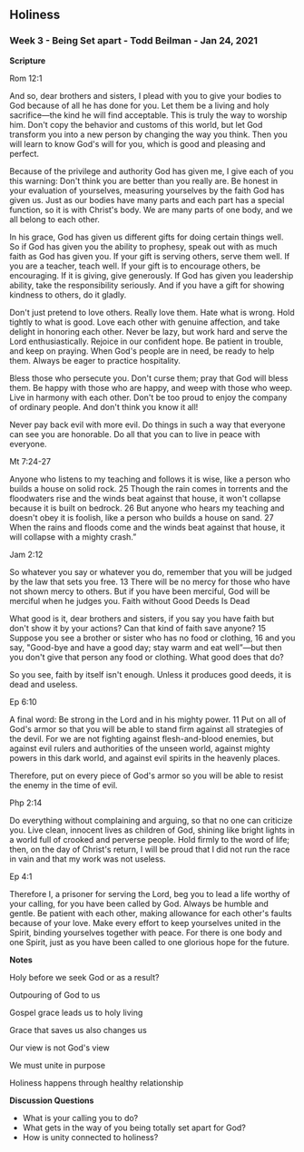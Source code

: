 ## Holiness

### Week 3 - Being Set apart - Todd Beilman  - Jan 24, 2021

**Scripture**

Rom 12:1

And so, dear brothers and sisters, I plead with you to give your bodies to God because of all he has done for you. Let them be a living and holy sacrifice—the kind he will find acceptable. This is truly the way to worship him. Don't copy the behavior and customs of this world, but let God transform you into a new person by changing the way you think. Then you will learn to know God's will for you, which is good and pleasing and perfect.

Because of the privilege and authority God has given me, I give each of you this warning: Don't think you are better than you really are. Be honest in your evaluation of yourselves, measuring yourselves by the faith God has given us. Just as our bodies have many parts and each part has a special function, so it is with Christ's body. We are many parts of one body, and we all belong to each other.

In his grace, God has given us different gifts for doing certain things well. So if God has given you the ability to prophesy, speak out with as much faith as God has given you. If your gift is serving others, serve them well. If you are a teacher, teach well. If your gift is to encourage others, be encouraging. If it is giving, give generously. If God has given you leadership ability, take the responsibility seriously. And if you have a gift for showing kindness to others, do it gladly.

Don't just pretend to love others. Really love them. Hate what is wrong. Hold tightly to what is good. Love each other with genuine affection, and take delight in honoring each other. Never be lazy, but work hard and serve the Lord enthusiastically. Rejoice in our confident hope. Be patient in trouble, and keep on praying. When God's people are in need, be ready to help them. Always be eager to practice hospitality.

Bless those who persecute you. Don't curse them; pray that God will bless them. Be happy with those who are happy, and weep with those who weep. Live in harmony with each other. Don't be too proud to enjoy the company of ordinary people. And don't think you know it all!

Never pay back evil with more evil. Do things in such a way that everyone can see you are honorable. Do all that you can to live in peace with everyone.


Mt 7:24-27

Anyone who listens to my teaching and follows it is wise, like a person who builds a house on solid rock. 25 Though the rain comes in torrents and the floodwaters rise and the winds beat against that house, it won't collapse because it is built on bedrock. 26 But anyone who hears my teaching and doesn't obey it is foolish, like a person who builds a house on sand. 27 When the rains and floods come and the winds beat against that house, it will collapse with a mighty crash.”


Jam 2:12

So whatever you say or whatever you do, remember that you will be judged by the law that sets you free. 13 There will be no mercy for those who have not shown mercy to others. But if you have been merciful, God will be merciful when he judges you.
Faith without Good Deeds Is Dead

What good is it, dear brothers and sisters, if you say you have faith but don't show it by your actions? Can that kind of faith save anyone? 15 Suppose you see a brother or sister who has no food or clothing, 16 and you say, "Good-bye and have a good day; stay warm and eat well”—but then you don't give that person any food or clothing. What good does that do?

So you see, faith by itself isn't enough. Unless it produces good deeds, it is dead and useless.


Ep 6:10

A final word: Be strong in the Lord and in his mighty power. 11 Put on all of God's armor so that you will be able to stand firm against all strategies of the devil. For we are not fighting against flesh-and-blood enemies, but against evil rulers and authorities of the unseen world, against mighty powers in this dark world, and against evil spirits in the heavenly places.

Therefore, put on every piece of God's armor so you will be able to resist the enemy in the time of evil. 


Php 2:14

Do everything without complaining and arguing, so that no one can criticize you. Live clean, innocent lives as children of God, shining like bright lights in a world full of crooked and perverse people. Hold firmly to the word of life; then, on the day of Christ's return, I will be proud that I did not run the race in vain and that my work was not useless.


Ep 4:1

Therefore I, a prisoner for serving the Lord, beg you to lead a life worthy of your calling, for you have been called by God. Always be humble and gentle. Be patient with each other, making allowance for each other's faults because of your love. Make every effort to keep yourselves united in the Spirit, binding yourselves together with peace. For there is one body and one Spirit, just as you have been called to one glorious hope for the future.



**Notes**

Holy before we seek God or as a result?

Outpouring of God to us

Gospel grace leads us to holy living

Grace that saves us also changes us

Our view is not God's view

We must unite in purpose

Holiness happens through healthy relationship


**Discussion Questions**

* What is your calling you to do?
* What gets in the way of you being totally set apart for God?
* How is unity connected to holiness?

